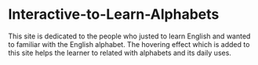 # Interactive-to-Learn-Alphabets
This site is dedicated to the people who justed to learn English and wanted to familiar with the English alphabet. The hovering effect which is added to this site helps the learner to related with alphabets and its daily uses.
